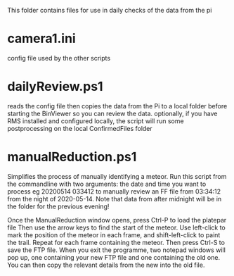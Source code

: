 This folder contains files for use in daily checks of the data from the pi

camera1.ini
===========
config file used by the other scripts

dailyReview.ps1
==============
reads the config file then copies the data from the Pi to a local folder
before starting the BinViewer so you can review the data.
optionally, if you have RMS installed and configured locally, the script
will run some postprocessing on the local ConfirmedFiles folder

manualReduction.ps1
===================
Simplifies the process of manually identifying a meteor. Run this script from
the commandline with two arguments: the date and time you want to process eg 20200514 033412
to manually review an FF file from 03:34:12 from the night of 2020-05-14. 
Note that data from after midnight will be in the folder for the previous evening!

Once the ManualReduction window opens, press Ctrl-P to load the platepar file
Then use the arrow keys to find the start of the meteor. Use left-click to mark the position of 
the meteor in each frame, and shift-left-click to paint the trail. Repeat for each frame
containing the meteor. 
Then press Ctrl-S to save the FTP file. 
When you exit the programme, two notepad windows will pop up, one containing your new FTP file
and one containing the old one. You can then copy the relevant details from the new into the old file. 

